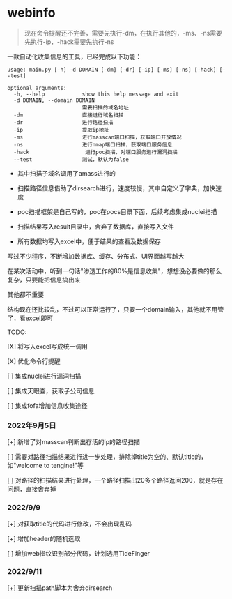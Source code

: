 # webinfo

> 现在命令提醒还不完善，需要先执行-dm，在执行其他的，-ms、-ns需要先执行-ip，-hack需要先执行-ns

一款自动化收集信息的工具，已经完成以下功能：
```
usage: main.py [-h] -d DOMAIN [-dm] [-dr] [-ip] [-ms] [-ns] [-hack] [--test]

optional arguments:
  -h, --help            show this help message and exit
  -d DOMAIN, --domain DOMAIN
                        需要扫描的域名地址
  -dm                   直接进行域名扫描
  -dr                   进行路径扫描
  -ip                   提取ip地址
  -ms                   进行masscan端口扫描，获取端口开放情况
  -ns                   进行nmap端口扫描，获取端口服务信息
  -hack                  进行poc扫描，对端口服务进行漏洞扫描
  --test                测试，默认为false
```

- 其中扫描子域名调用了amass进行的
- 扫描路径信息借助了dirsearch进行，速度较慢，其中自定义了字典，加快速度
- poc扫描框架是自己写的，poc在pocs目录下面，后续考虑集成nuclei扫描

- 扫描结果写入result目录中，舍弃了数据库，直接写入文件
- 所有数据均写入excel中，便于结果的查看及数据保存

写过不少程序，不断增加数据库、缓存、分布式、UI界面越写越大

在某次活动中，听到一句话"渗透工作的80%是信息收集"，想想没必要做的那么复杂，只要能把信息搞出来

其他都不重要

结构现在还比较乱，不过可以正常运行了，只要一个domain输入，其他就不用管了，看excel即可

TODO:

[X] 将写入excel写成统一调用

[X] 优化命令行提醒

[ ] 集成nuclei进行漏洞扫描

[ ] 集成天眼查，获取子公司信息

[ ] 集成fofa增加信息收集途径

### 2022年9月5日

[+] 新增了对masscan判断出存活的ip的路径扫描

[ ] 需要对路径扫描结果进行进一步处理，排除掉title为空的、默认title的，如"welcome to tengine!"等

[ ] 对路径的扫描结果进行处理，一个路径扫描出20多个路径返回200，就是存在问题，直接舍弃掉

### 2022/9/9

[+] 对获取title的代码进行修改，不会出现乱码

[+] 增加header的随机选取

[ ] 增加web指纹识别部分代码，计划选用TideFinger

### 2022/9/11

[+] 更新扫描path脚本为舍弃dirsearch



